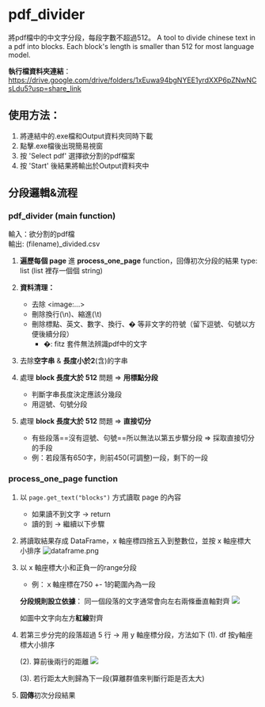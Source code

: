 # pdf_divider
將pdf檔中的中文字分段，每段字數不超過512。
A tool to divide chinese text in a pdf into blocks. Each block's length is smaller than 512 for most language model.

**執行檔資料夾連結**：https://drive.google.com/drive/folders/1xEuwa94bgNYEE1yrdXXP6pZNwNCsLdu5?usp=share_link
## 使用方法：
1. 將連結中的.exe檔和Output資料夾同時下載
2. 點擊.exe檔後出現簡易視窗
3. 按 'Select pdf' 選擇欲分割的pdf檔案
4. 按 'Start' 後結果將輸出於Output資料夾中 
## 分段邏輯&流程
### pdf_divider (main function)

輸入：欲分割的pdf檔  
輸出: (filename)_divided.csv

1. **遍歷每個 page** 進 **process_one_page**  function，回傳初次分段的結果 type: list (list 裡存一個個 string)
2. **資料清理：**
    - 去除 \<image:...>
    - 刪除換行(\n)、縮進(\t)
    - 刪除標點、英文、數字、換行、� 等非文字的符號（留下逗號、句號以方便後續分段）
      - �: fitz 套件無法辨識pdf中的文字

3. 去除**空字串** & **長度小於2**(含)的字串
4. 處理 **block 長度大於 512** 問題 => **用標點分段**
    - 判斷字串長度決定應該分幾段
    - 用逗號、句號分段
5. 處理 **block 長度大於 512** 問題 => **直接切分**
    - 有些段落==沒有逗號、句號==所以無法以第五步驟分段 => 採取直接切分的手段
    - 例：若段落有650字，則前450(可調整)一段，剩下的一段

### process_one_page function
1. 以 `page.get_text("blocks")` 方式讀取 page 的內容
    - 如果讀不到文字 -> return
    - 讀的到 -> 繼續以下步驟
2. 將讀取結果存成 DataFrame，x 軸座標四捨五入到整數位，並按 x 軸座標大小排序
![dataframe.png](https://i.imgur.com/LFWGpGH.png)
3. 以 x 軸座標大小和正負一的range分段
    - 例：ｘ軸座標在750 +- 1的範圍內為一段
    
    
    **分段規則設立依據**：
    同一個段落的文字通常會向左右兩條垂直軸對齊
    ![](https://i.imgur.com/6hUcGSG.png)

    如圖中文字向左方**紅線**對齊
    
4. 若第三步分完的段落超過 5 行 -> 用 y 軸座標分段，方法如下
    (1). df 按y軸座標大小排序
    
    (2). 算前後兩行的距離
    ![](https://i.imgur.com/0YucFm9.png)
    
    (3). 若行距太大則歸為下一段(算離群值來判斷行距是否太大)   
5. **回傳**初次分段結果
